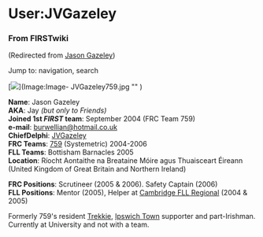 # User:JVGazeley

### From FIRSTwiki

(Redirected from [Jason Gazeley](/index.php?title=Jason_Gazeley&redirect=no
"Jason Gazeley" ))

Jump to: navigation, search

[![](/media/1/1a/Image-JVGazeley759.jpg)](Image:Image-
JVGazeley759.jpg "" )

**Name**: Jason Gazeley  
**AKA**: Jay _(but only to Friends)_  
**Joined 1st _FIRST_ team**: September 2004 (FRC Team 759)  
**e-mail**: [burwellian@hotmail.co.uk](mailto:burwellian@hotmail.co.uk "mailto:burwellian@hotmail.co.uk" )  
**ChiefDelphi**: [JVGazeley](http://www.chiefdelphi.com/forums/member.php?userid=10258 "http://www.chiefdelphi.com/forums/member.php?userid=10258" )  
**FRC Teams**: [759](759 "759" ) (Systemetric) 2004-2006  
**FLL Teams**: Bottisham Barnacles 2005  
**Location**: Ríocht Aontaithe na Breataine Móire agus Thuaisceart Éireann (United Kingdom of Great Britain and Northern Ireland) 

**FRC Positions**: Scrutineer (2005 &amp; 2006). Safety Captain (2006)  
**FLL Positions**: Mentor (2005), Helper at [Cambridge FLL Regional](UK_Cambridge_FLL_Tournament "UK Cambridge FLL Tournament" ) (2004 &amp; 2005) 

  

Formerly 759's resident [Trekkie](http://www.startrek.com
"http://www.startrek.com" ), [Ipswich Town](http://www.itfc.co.uk
"http://www.itfc.co.uk" ) supporter and part-Irishman. Currently at University
and not with a team.

